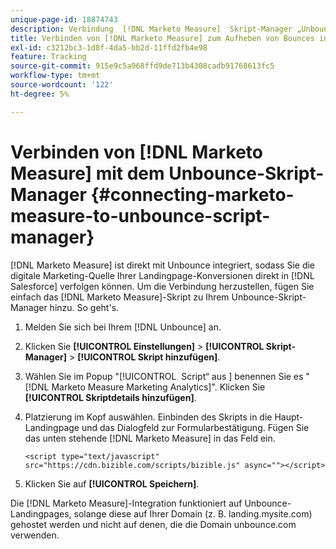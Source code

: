```yaml
---
unique-page-id: 18874743
description: Verbindung  [!DNL Marketo Measure]  Skript-Manager „Unbounce“ herstellen - [!DNL Marketo Measure]
title: Verbinden von [!DNL Marketo Measure] zum Aufheben von Bounces in Script Manager
exl-id: c3212bc3-1d8f-4da5-bb2d-11ffd2fb4e98
feature: Tracking
source-git-commit: 915e9c5a968ffd9de713b4308cadb91768613fc5
workflow-type: tm+mt
source-wordcount: '122'
ht-degree: 5%

---
```


# Verbinden von [!DNL Marketo Measure] mit dem Unbounce-Skript-Manager {#connecting-marketo-measure-to-unbounce-script-manager}

[!DNL Marketo Measure] ist direkt mit Unbounce integriert, sodass Sie die digitale Marketing-Quelle Ihrer Landingpage-Konversionen direkt in [!DNL Salesforce] verfolgen können. Um die Verbindung herzustellen, fügen Sie einfach das [!DNL Marketo Measure]-Skript zu Ihrem Unbounce-Skript-Manager hinzu. So geht&#39;s.

1. Melden Sie sich bei Ihrem [!DNL Unbounce] an.
1. Klicken Sie **[!UICONTROL Einstellungen]** > **[!UICONTROL Skript-Manager]** > **[!UICONTROL Skript hinzufügen]**.
1. Wählen Sie im Popup &quot;[!UICONTROL &#x200B; Script“ aus &#x200B;] benennen Sie es &quot;[!DNL Marketo Measure Marketing Analytics]&quot;. Klicken Sie **[!UICONTROL Skriptdetails hinzufügen]**.
1. Platzierung im Kopf auswählen. Einbinden des Skripts in die Haupt-Landingpage und das Dialogfeld zur Formularbestätigung. Fügen Sie das unten stehende [!DNL Marketo Measure] in das Feld ein.

   `<script type="text/javascript" src="https://cdn.bizible.com/scripts/bizible.js" async=""></script>`

1. Klicken Sie auf **[!UICONTROL Speichern]**.

Die [!DNL Marketo Measure]-Integration funktioniert auf Unbounce-Landingpages, solange diese auf Ihrer Domain (z. B. landing.mysite.com) gehostet werden und nicht auf denen, die die Domain unbounce.com verwenden.
